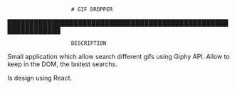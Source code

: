 

                        # GIF DROPPER

██████████████████████████████████████████████████████████████

                        DESCRIPTION

Small application which allow search different gifs using Giphy API.
Allow to keep in the DOM, the lastest searchs.

Is design using React.
